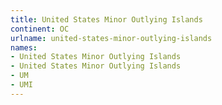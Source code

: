 ```yaml
---
title: United States Minor Outlying Islands
continent: OC
urlname: united-states-minor-outlying-islands
names:
- United States Minor Outlying Islands
- United States Minor Outlying Islands
- UM
- UMI
---
```


